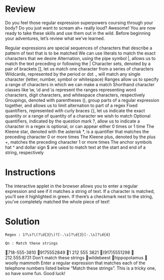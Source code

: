 # Review
Do you feel those regular expression superpowers coursing through your body?
Do you just want to scream ah+ really loud? Awesome! You are now ready 
to take these skills and use them out in the wild. Before beginning your adventures,
let’s review what we’ve learned.

Regular expressions are special sequences of characters that describe a pattern of text that is to be matched
We can use literals to match the exact characters that we desire
Alternation, using the pipe symbol |, allows us to match the text preceding or following the |
Character sets, denoted by a pair of brackets [], let us match one character from a series of characters
Wildcards, represented by the period or dot ., will match any single character (letter, number, symbol or whitespace)
Ranges allow us to specify a range of characters in which we can make a match
Shorthand character classes like \w, \d and \s represent the ranges representing word characters, digit characters,
and whitespace characters, respectively
Groupings, denoted with parentheses (), group parts of a regular expression together, and allows us to
limit alternation to part of a regex
Fixed quantifiers, represented with curly braces {}, let us indicate the exact quantity or a range of quantity 
of a character we wish to match
Optional quantifiers, indicated by the question mark ?, allow us to indicate a character in a regex is optional, 
or can appear either 0 times or 1 time
The Kleene star, denoted with the asterisk *, is a quantifier that matches the preceding character 0 or more times
The Kleene plus, denoted by the plus +, matches the preceding character 1 or more times
The anchor symbols hat ^ and dollar sign $ are used to match text at the start and end of a string, respectively

# Instructions
The interactive applet in the browser allows you to enter a regular expression and see if it matches a string of text. 
If a character is matched, you’ll see it highlighted in green. If there’s a checkmark next to the string, 
you’ve completely matched the whole piece of text!

# Solution 

    Regex : 1?\s?\(?\d{3}\)?[-.\s]?\d{3}[-.\s]?\d{4}
    
    Qn : Match these strings
🚫718-555-3810
🚫9175552849
🚫1 212 555 3821
🚫(917)5551298
🚫212.555.8731
Don't match these strings
🚫wildebeest
🚫hippopotamus
🚫woolly mammoth
Enter a regular expression that matches each of the telephone numbers listed below “Match these strings”. This is a tricky one, so have some fun. Good luck!
